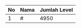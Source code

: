 | No | Nama            | Jumlah Level |
|----|-----------------|--------------|
| 1  | #    |    4950        |

